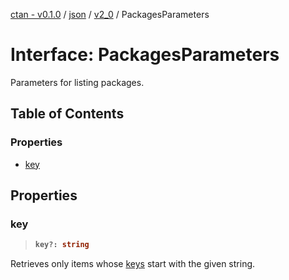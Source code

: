 [ctan - v0.1.0](../README.md) / [json](../modules/json.md) / [v2\_0](../modules/json.v2_0.md) / PackagesParameters

# Interface: PackagesParameters

Parameters for listing packages.

## Table of Contents

### Properties

- [key](json.v2_0.PackagesParameters.md#key)

## Properties

### key

> <b>
>
> ```typescript
> key?: string
> ```
>
> </b>

Retrieves only items
whose [keys](json.v2_0.PackageSummary.md#key) start with the given string.

<dl>

</dl>
